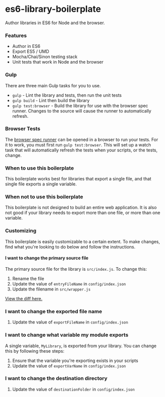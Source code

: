 # es6-library-boilerplate

Author libraries in ES6 for Node and the browser.

### Features

- Author in ES6
- Export ES5 / UMD
- Mocha/Chai/Sinon testing stack
- Unit tests that work in Node and the browser

### Gulp

There are three main Gulp tasks for you to use.

- `gulp` - Lint the library and tests, then run the unit tests
- `gulp build` - Lint then build the library
- `gulp test:browser` - Build the library for use with the browser spec runner.
  Changes to the source will cause the runner to automatically refresh.

### Browser Tests

The [browser spec runner](https://github.com/jmeas/es6-library-boilerplate/blob/master/test/runner.html)
can be opened in a browser to run your tests. For it to work, you must first run `gulp test:browser`. This
will set up a watch task that will automatically refresh the tests when your scripts, or the tests, change.

### When to use this boilerplate

This boilerplate works best for libraries that export a single file, and that single file
exports a single variable.

### When not to use this boilerplate

This boilerplate is not designed to build an entire web application. It is also not
good if your library needs to export more than one file, or more than one variable.

### Customizing

This boilerplate is easily customizable to a certain extent. To make changes,
find what you're looking to do below and follow the instructions.

#### I want to change the primary source file


The primary source file for the library is `src/index.js`. To change this:

1. Rename the file
2. Update the value of `entryFileName` in `config/index.json`
3. Update the filename in `src/wrapper.js`

[View the diff here.](https://github.com/jmeas/es6-library-boilerplate/compare/master...change-entry-file)

### I want to change the exported file name

1. Update the value of `exportFileName` in `config/index.json`

### I want to change what variable my module exports

A single variable, `MyLibrary`, is exported from your library. You can change this by following
these steps:

1. Ensure that the variable you're exporting exists in your scripts
1. Update the value of `exportVarName` in `config/index.json`

### I want to change the destination directory

1. Update the value of `destinationFolder` in `config/index.json`
